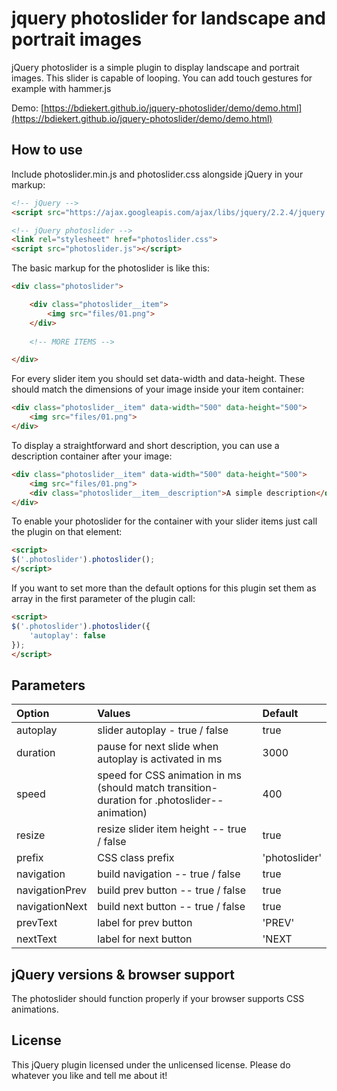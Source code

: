 # jquery photoslider for landscape and portrait images

jQuery photoslider is a simple plugin to display landscape and portrait images. This slider is capable of looping. You can add touch gestures for example with hammer.js

Demo: [https://bdiekert.github.io/jquery-photoslider/demo/demo.html](https://bdiekert.github.io/jquery-photoslider/demo/demo.html)

## How to use

Include photoslider.min.js and photoslider.css alongside jQuery in your markup:

```html
<!-- jQuery -->
<script src="https://ajax.googleapis.com/ajax/libs/jquery/2.2.4/jquery.min.js"></script>

<!-- jQuery photoslider -->
<link rel="stylesheet" href="photoslider.css">
<script src="photoslider.js"></script>
```

The basic markup for the photoslider is like this:

```html
<div class="photoslider">

    <div class="photoslider__item">
        <img src="files/01.png">
    </div>  
      
    <!-- MORE ITEMS -->

</div>
```

For every slider item you should set data-width and data-height. These should match the dimensions of your image inside your item container:

```html
<div class="photoslider__item" data-width="500" data-height="500">
    <img src="files/01.png">
</div>
```

To display a straightforward and short description, you can use a description container after your image:

```html
<div class="photoslider__item" data-width="500" data-height="500">
    <img src="files/01.png">
    <div class="photoslider__item__description">A simple description</div>
</div>
```

To enable your photoslider for the container with your slider items just call the plugin on that element:

```html
<script>
$('.photoslider').photoslider();
</script>
```

If you want to set more than the default options for this plugin set them as array in the first parameter of the plugin call:

```html
<script>
$('.photoslider').photoslider({
    'autoplay': false
});
</script>
```

## Parameters

| Option         | Values                                                                                       | Default       |
|:---------------|:---------------------------------------------------------------------------------------------|:--------------|
| autoplay       | slider autoplay - true / false                                                               | true          |
| duration       | pause for next slide when autoplay is activated in ms                                        | 3000          |
| speed          | speed for CSS animation in ms (should match transition-duration for .photoslider--animation) | 400           |
| resize         | resize slider item height -- true / false                                                    | true          |
| prefix         | CSS class prefix                                                                             | 'photoslider' |
| navigation     | build navigation -- true / false                                                             | true          |
| navigationPrev | build prev button -- true / false                                                            | true          |
| navigationNext | build next button -- true / false                                                            | true          |
| prevText       | label for prev button                                                                        | 'PREV'        |
| nextText       | label for next button                                                                        | 'NEXT         |

## jQuery versions & browser support

The photoslider should function properly if your browser supports CSS animations.

## License

This jQuery plugin licensed under the unlicensed license. Please do whatever you like and tell me about it!
